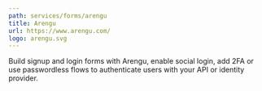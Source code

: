 ```yaml
---
path: services/forms/arengu
title: Arengu
url: https://www.arengu.com/
logo: arengu.svg
---
```


Build signup and login forms with Arengu, enable social login, add 2FA or use passwordless flows to authenticate users with your API or identity provider.
